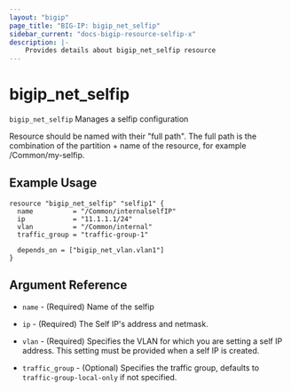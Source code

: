 ```yaml
---
layout: "bigip"
page_title: "BIG-IP: bigip_net_selfip"
sidebar_current: "docs-bigip-resource-selfip-x"
description: |-
    Provides details about bigip_net_selfip resource
---
```


# bigip\_net\_selfip

`bigip_net_selfip` Manages a selfip configuration

Resource should be named with their "full path". The full path is the combination of the partition + name of the resource, for example /Common/my-selfip.


## Example Usage

```hcl
resource "bigip_net_selfip" "selfip1" {
  name          = "/Common/internalselfIP"
  ip            = "11.1.1.1/24"
  vlan          = "/Common/internal"
  traffic_group = "traffic-group-1"

  depends_on = ["bigip_net_vlan.vlan1"]
}
```      

## Argument Reference

* `name` - (Required) Name of the selfip

* `ip` - (Required) The Self IP's address and netmask.

* `vlan` - (Required) Specifies the VLAN for which you are setting a self IP address. This setting must be provided when a self IP is created.

* `traffic_group` - (Optional) Specifies the traffic group, defaults to `traffic-group-local-only` if not specified.
